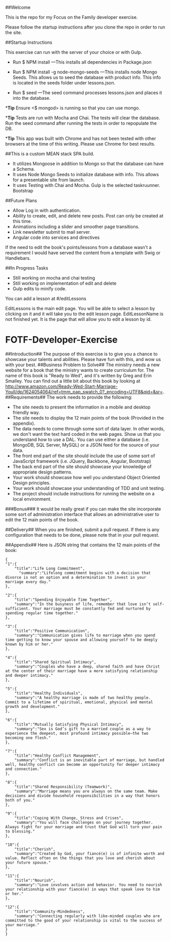 ##Welcome

This is the repo for my Focus on the Family developer exercise.

Please follow the startup instructions after you clone the repo in order to run the site.


##Startup Instructions

This exercise can run with the server of your choice or with Gulp.

- Run $ NPM install
    —This installs all dependencies in Package.json

- Run $ NPM install -g node-mongo-seeds
    —This installs node Mongo Seeds. This allows us to seed the database with product info. This info is located in the seeds folder under lessons.json.

- Run $ seed
    —The seed command processes lessons.json and places it into the database.

***Tip**  Ensure <$ mongod> is running so that you can use mongo.

***Tip** Tests are run with Mocha and Chai. The tests will clear the database. Run the seed command after running the tests in order to repopulate the DB.

***Tip** This app was built with Chrome and has not been tested with other browsers at the time of this writing. Please use Chrome for best results.

##This is a custom MEAN stack SPA build.
- It utilizes Mongoose in addition to Mongo so that the database can have a Schema.
- It uses Node Mongo Seeds to initialize database with info. This allows for a presentable site from launch.
- It uses Testing with Chai and Mocha.
Gulp is the selected taskruunner.
Bootstrap

##Future Plans
- Allow Log in with authentication.
- Ability to create, edit, and delete new posts. Post can only be created at this time.
- Animations including a slider and smoother page transitions.
- Link newsletter submit to mail server.
- Angular code into services and directives

If the need to edit the book's points/lessons from a database wasn't a requirement I would have served the content from a template with Swig or Handlebars.

##In Progress Tasks
- Still working on mocha and chai testing
- Still working on implementation of edit and delete
- Gulp edits to minify code.

You can add a lesson at #/editLessons

EditLessons is the main edit page. You will be able to select a lesson by clicking on it and it will take you to the edit lesson page.
EditLessonName is not finished yet. It is the page that will allow you to edit a lesson by id.



# FOTF-Developer-Exercise
##Introduction##
The purpose of this exercise is to give you a chance to showcase your talents and abilities. Please have fun with this, and wow us with your best.
##Business Problem to Solve##
The ministry needs a new website for a book that the ministry wants to create curriculum for. The name of this book is "Ready to Wed", and it's written by Greg and Erin Smalley. You can find out a little bit about this book by looking at http://www.amazon.com/Ready-Wed-Start-Marriage-Youll/dp/1624054064/ref=tmm_pap_swatch_0?_encoding=UTF8&qid=&sr=.
##Requirements##
The work needs to provide the following:

- The site needs to present the information in a mobile and desktop friendly way.
- The site needs to display the 12 main points of the book (Provided in the appendix).
- The data needs to come through some sort of data layer. In other words, we don't want the text hard coded in the web pages. Show us that you understand how to use a DAL. You can use either a database (i.e. MongoDB, SQL Server, MySQL) or a JSON feed for the source of your data.
- The front end part of the site should include the use of some sort of JavaScript framework (i.e. JQuery, Backbone, Angular, Bootstrap)
- The back end part of the site should showcase your knowledge of appropriate design patterns.
- Your work should showcase how well you understand Object Oriented Design principles.
- Your work should showcase your understanding of TDD and unit testing.
- The project should include instructions for running the website on a local environment.

###Bonus###
It would be really great if you can make the site incorporate some sort of administration interface that allows an administrative user to edit the 12 main points of the book.

##Delivery##
When you are finished, submit a pull request. If there is any configuration that needs to be done, please note that in your pull request.

##Appendix##
Here is JSON string that contains the 12 main points of the book:



    {
    "1":{
        "title":"Life Long Commitment",
          "summary":"Lifelong commitment begins with a decision that divorce is not an option and a determination to invest in your marriage every day."
    },

    "2":{
        "title":"Spending Enjoyable Time Together",
        "summary":"In the busyness of life, remember that love isn’t self-sufficient. Your marriage must be constantly fed and nurtured by spending regular time together."
    },

    "3":{
        "title":"Positive Communication",
        "summary":"Communication gives life to marriage when you spend time getting to know your spouse and allowing yourself to be deeply known by him or her."
    },

    "4":{
        "title":"Shared Spiritual Intimacy",
        "summary":"Couples who have a deep, shared faith and have Christ at the center of their marriage have a more satisfying relationship and deeper intimacy."
    },

    "5":{
        "title":"Healthy Individuals",
        "summary":"A healthy marriage is made of two healthy people. Commit to a lifetime of spiritual, emotional, physical and mental growth and development."
    },

    "6":{
        "title":"Mutually Satisfying Physical Intimacy",
        "summary":"Sex is God’s gift to a married couple as a way to experience the deepest, most profound intimacy possible—the two becoming one flesh."
    },

    "7":{
        "title":"Healthy Conflict Management",
        "summary":"Conflict is an inevitable part of marriage, but handled well, healthy conflict can become an opportunity for deeper intimacy and connection."
    },

    "8":{
        "title":"Shared Responsibility (Teamwork)",
        "summary":"Marriage means you are always on the same team. Make decisions and divide household responsibilities in a way that honors both of you."
    },

    "9":{
        "title":"Coping With Change, Stress and Crises",
        "summary":"You will face challenges on your journey together. Always fight for your marriage and trust that God will turn your pain to blessing."
    },

    "10":{
        "title":"Cherish",
        "summary":"Created by God, your fiancé(e) is of infinite worth and value. Reflect often on the things that you love and cherish about your future spouse."
    },

    "11":{
        "title":"Nourish",
        "summary":"Love involves action and behavior. You need to nourish your relationship with your fiancé(e) in ways that speak love to him or her."
    },

    "12":{
        "title":"Community-Mindedness",
        "summary":"Connecting regularly with like-minded couples who are committed to the good of your relationship is vital to the success of your marriage."
    }
    }


